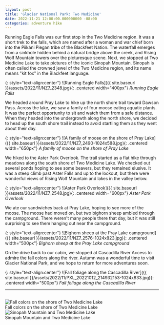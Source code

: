 ```yaml
---
layout: post
title: 'Glacier National Park: Two Medicine'
date: 2022-11-21 12:00:00.000000000 -08:00
categories: adventure hike
---
```

<link rel="stylesheet" href="{{ site.baseurl }}/post-styles.css">

Running Eagle Falls was our first stop in the Two Medicine region. It was a short trek to the falls, which are named after a woman and war chief born into the Piikáni Piegan tribe of the Blackfeet Nation. The waterfall emerges from a sinkhole hidden behind a natural bridge above the creek, and Rising Wolf Mountain towers over the picturesque scene. Next, we stopped at Two Medicine Lake to take pictures of the iconic Sinopah Mountain. Sinopah is often called the crowned jewel of the Two Medicine region, and its name means "kit fox" in the Blackfeet language.

{: style="text-align:center"}
![Running Eagle Falls]({{ site.baseurl }}/assets/2022/11/NZ7_2348.jpg){: .centered width="400px"}
*Running Eagle Falls*

We headed around Pray Lake to hike up the north shore trail toward Dawson Pass. Across the lake, we saw a family of four moose eating aquatic plants. It was the perfect opportunity to sit and watch them from a safe distance. When they headed into the undergrowth along the north shore, we decided to head up the south shore trail instead to avoid startling them as they went about their day.

{: style="text-align:center"}
![A family of moose on the shore of Pray Lake]({{ site.baseurl }}/assets/2022/11/NZ7_2490-1024x588.jpg){: .centered width="650px"}
*A family of moose on the shore of Pray Lake*

We hiked to the Aster Park Overlook. The trail started as a flat hike through meadows along the south shore of Two Medicine Lake. We checked out several ponds hoping to see some beavers, but they remained elusive. It was a steep climb past Aster Falls and up to the lookout, but there were wonderful views of Rising Wolf Mountain and lakes in the valley below.

{: style="text-align:center"}
![Aster Park Overlook]({{ site.baseurl }}/assets/2022/11/NZ7_2548.jpg){: .centered width="600px"}
*Aster Park Overlook*

We ate our sandwiches back at Pray Lake, hoping to see more of the moose. The moose had moved on, but two bighorn sheep ambled through the campground. There weren't many people there that day, but it was still surprising to see them hanging out near the campground.

{: style="text-align:center"}
![Bighorn sheep at the Pray Lake campground]({{ site.baseurl }}/assets/2022/11/NZ7_2576-1024x823.jpg){: .centered width="500px"}
*Bighorn sheep at the Pray Lake campground*

On the drive back to our cabin, we stopped at Cascadilla River Access to admire the fall colors along the river. Autumn was a wonderful time to visit Glacier National Park, and we hope to return for more adventures soon.

{: style="text-align:center"}
![Fall foliage along the Cascadilla River]({{ site.baseurl }}/assets/2022/11/PXL_20221012_214932153-1024x833.jpg){: .centered width="500px"}
*Fall foliage along the Cascadilla River*

---
<br>
<div class="galleryouter2">
  <div class="galleryinner">
    <img src="{{ site.baseurl }}/assets/2022/11/NZ7_2386.jpg" alt="Fall colors on the shore of Two Medicine Lake">
    <div class="description">Fall colors on the shore of Two Medicine Lake</div>
  </div>
</div>
<div class="galleryouter2">
  <div class="galleryinner">
    <img src="{{ site.baseurl }}/assets/2022/11/NZ7_2374.jpg" alt="Sinopah Mountain and Two Medicine Lake">
    <div class="description">Sinopah Mountain and Two Medicine Lake</div>
  </div>
</div>
<div class="endgallery"></div>
